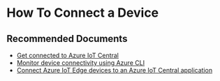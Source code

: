 <properties
	pageTitle="How To Connect a Device"
	description="How To Connect a Device"
	service="microsoft.iotcentral"
	resource="iotapps"
	authors="jajens"
	ms.author="jajens"
	selfHelpType="generic"
	supportTopicIds="32592868"
	resourceTags=""
	productPesIds="16284"
	cloudEnvironments="public,BlackForest,Fairfax,Mooncake, usnat, ussec"
	articleId="51604aae-05d2-49d6-9ed7-cbcb6f6ab284"
	ownershipId="AzureIot_IotCentral"
/>

# How To Connect a Device

## **Recommended Documents**

* [Get connected to Azure IoT Central](https://docs.microsoft.com/en-us/azure/iot-central/core/concepts-get-connected)
* [Monitor device connectivity using Azure CLI](https://docs.microsoft.com/en-us/azure/iot-central/core/howto-monitor-devices-azure-cli)
* [Connect Azure IoT Edge devices to an Azure IoT Central application](https://docs.microsoft.com/en-us/azure/iot-central/core/concepts-iot-edge)

